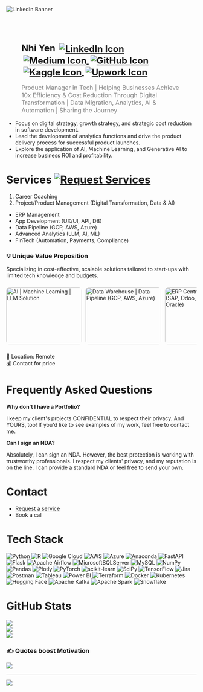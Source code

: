 ![LinkedIn Banner](https://media.licdn.com/dms/image/v2/D5616AQEP4nKohp-D6g/profile-displaybackgroundimage-shrink_350_1400/profile-displaybackgroundimage-shrink_350_1400/0/1724307959502?e=1733961600&v=beta&t=NzLs88OL2YA_424tsJOfS3f-uAC7SyJ8og-HKeMB418)

<!-- Profile Header (Name and Titles) -->
<div style="margin-top: 80px; text-align: left; padding: 0 40px;">
  <h1 style="font-size: 24px; margin-bottom: 5px;">
    Nhi Yen
    <!-- Badge Icons (Only Icons, No Names) -->
    <a href="https://www.linkedin.com/in/yennhi95zz/">
      <img src="https://img.shields.io/static/v1?label=&message=LinkedIn&color=0A66C2&logo=linkedin&logoColor=white" alt="LinkedIn Icon" style="vertical-align: middle; margin-left: 5px;">
    </a>
    <a href="https://medium.com/@yennhi95zz">
      <img src="https://img.shields.io/static/v1?label=&message=Medium&color=12100E&logo=medium&logoColor=white" alt="Medium Icon" style="vertical-align: middle; margin-left: 5px;">
    </a>
    <a href="https://github.com/yennhi95zz/yennhi95zz">
      <img src="https://img.shields.io/static/v1?label=&message=GitHub&color=181717&logo=github&logoColor=white" alt="GitHub Icon" style="vertical-align: middle; margin-left: 5px;">
    </a>
    <a href="https://www.kaggle.com/nhiyen">
      <img src="https://img.shields.io/static/v1?label=&message=Kaggle&color=20BEFF&logo=kaggle&logoColor=white" alt="Kaggle Icon" style="vertical-align: middle; margin-left: 5px;">
    </a>
    <a href="https://www.upwork.com/freelancers/~018cb35a4fd005fbff">
      <img src="https://img.shields.io/static/v1?label=&message=Upwork&color=6FDA44&logo=upwork&logoColor=white" alt="Upwork Icon" style="vertical-align: middle; margin-left: 5px;">
    </a>
  </h1>
  <p style="font-size: 16px; color: gray;">Product Manager in Tech | Helping Businesses Achieve 10x Efficiency & Cost Reduction Through Digital Transformation | Data Migration, Analytics, AI & Automation | Sharing the Journey</p>
</div>

- Focus on digital strategy, growth strategy, and strategic cost reduction in software development.
- Lead the development of analytics functions and drive the product delivery process for successful product launches.
- Explore the application of AI, Machine Learning, and Generative AI to increase business ROI and profitability.

# Services  [![Request Services](https://img.shields.io/badge/Request%20Services-007bff?style=flat-square&logo=appveyor&logoColor=white)](https://forms.gle/aYosns49wa8MgVKj6)

1. Career Coaching
2. Project/Product Management (Digital Transformation, Data & AI)
  - ERP Management
  - App Development (UX/UI, API, DB)
  - Data Pipeline (GCP, AWS, Azure)
  - Advanced Analytics (LLM, AI, ML)
  - FinTech (Automation, Payments, Compliance)

### 💡 Unique Value Proposition  
Specializing in cost-effective, scalable solutions tailored to start-ups with limited tech knowledge and budgets.


<div style="display: flex; overflow-x: auto; gap: 10px; padding: 10px 0;">
    <img src="https://media.licdn.com/dms/image/v2/D5633AQFDX_mKGMQtmQ/productpage-image_1128_635/productpage-image_1128_635/0/1725761416228?e=1728784800&v=beta&t=tSpmqeVtod9satKsJa-4K7mIEoWIj73uRagYAZbqW6I" alt="AI | Machine Learning | LLM Solution" style="width: 200px; height: 150px; border-radius: 8px;">
    <img src="https://media.licdn.com/dms/image/v2/D5633AQGXbSjEmNprAA/productpage-image_1128_635/productpage-image_1128_635/0/1725761532360?e=1728784800&v=beta&t=ZhU4UUAAoHdnq2S20N7QWyyjlL4Z6Kpdce4CRWufImY" alt="Data Warehouse | Data Pipeline (GCP, AWS, Azure)" style="width: 200px; height: 150px; border-radius: 8px;">    
    <img src="https://media.licdn.com/dms/image/v2/D5633AQH42Qbm5jR2Qg/productpage-image_1128_635/productpage-image_1128_635/0/1725761657287?e=1728784800&v=beta&t=HpaAGJu1KUtOEnHosCkoCSdE9Sct_81fKYXuXpIh66g" alt="ERP Centralized System (SAP, Odoo, Dynamic 365, Oracle)" style="width: 200px; height: 150px; border-radius: 8px;">    
    <img src="https://media.licdn.com/dms/image/v2/D5633AQGqeYsOQMy0Jg/productpage-image_1128_635/productpage-image_1128_635/0/1725762051204?e=1728784800&v=beta&t=TSGf5Wp_c4N39yn3MN9EmKbfOUSuj4YRLVLMtmkUbLQ" alt="Fintech (Blockchain | Crypto | Online Banking | Digital Payments" style="width: 200px; height: 150px; border-radius: 8px;">
</div>


📍 Location: Remote  
💰 Contact for price



# Frequently Asked Questions
**Why don't I have a Portfolio?**

I keep my client's projects CONFIDENTIAL to respect their privacy. And YOURS, too! If you'd like to see examples of my work, feel free to contact me.

**Can I sign an NDA?**

Absolutely, I can sign an NDA. However, the best protection is working with trustworthy professionals. I respect my clients' privacy, and my reputation is on the line. I can provide a standard NDA or feel free to send your own.

# Contact
- [Request a service](https://forms.gle/aYosns49wa8MgVKj6)
- Book a call

# Tech Stack

![Python](https://img.shields.io/badge/python-3670A0?style=plastic&logo=python&logoColor=ffdd54) 
![R](https://img.shields.io/badge/r-%23276DC3.svg?style=plastic&logo=r&logoColor=white) 
![Google Cloud](https://img.shields.io/badge/Google%20Cloud-%234285F4.svg?style=plastic&logo=google-cloud&logoColor=white) 
![AWS](https://img.shields.io/badge/AWS-%23FF9900.svg?style=plastic&logo=amazon-aws&logoColor=white) 
![Azure](https://img.shields.io/badge/azure-%230072C6.svg?style=plastic&logo=azure-devops&logoColor=white) 
![Anaconda](https://img.shields.io/badge/Anaconda-%2344A833.svg?style=plastic&logo=anaconda&logoColor=white) 
![FastAPI](https://img.shields.io/badge/FastAPI-005571?style=plastic&logo=fastapi) 
![Flask](https://img.shields.io/badge/flask-%23000.svg?style=plastic&logo=flask&logoColor=white) 
![Apache Airflow](https://img.shields.io/badge/Apache%20Airflow-017CEE?style=plastic&logo=Apache%20Airflow&logoColor=white) 
![MicrosoftSQLServer](https://img.shields.io/badge/Microsoft%20SQL%20Sever-CC2927?style=plastic&logo=microsoft%20sql%20server&logoColor=white) 
![MySQL](https://img.shields.io/badge/mysql-%2300f.svg?style=plastic&logo=mysql&logoColor=white) 
![NumPy](https://img.shields.io/badge/numpy-%23013243.svg?style=plastic&logo=numpy&logoColor=white) 
![Pandas](https://img.shields.io/badge/pandas-%23150458.svg?style=plastic&logo=pandas&logoColor=white) 
![Plotly](https://img.shields.io/badge/Plotly-%233F4F75.svg?style=plastic&logo=plotly&logoColor=white) 
![PyTorch](https://img.shields.io/badge/PyTorch-%23EE4C2C.svg?style=plastic&logo=PyTorch&logoColor=white) 
![scikit-learn](https://img.shields.io/badge/scikit--learn-%23F7931E.svg?style=plastic&logo=scikit-learn&logoColor=white) 
![SciPy](https://img.shields.io/badge/SciPy-%230C55A5.svg?style=plastic&logo=scipy&logoColor=%white) 
![TensorFlow](https://img.shields.io/badge/TensorFlow-%23FF6F00.svg?style=plastic&logo=TensorFlow&logoColor=white) 
![Jira](https://img.shields.io/badge/jira-%230A0FFF.svg?style=plastic&logo=jira&logoColor=white) 
![Postman](https://img.shields.io/badge/Postman-FF6C37?style=plastic&logo=postman&logoColor=white)
![Tableau](https://img.shields.io/badge/Tableau-E97627?style=plastic&logo=Tableau&logoColor=white)
![Power BI](https://img.shields.io/badge/Power%20BI-F2C811?style=plastic&logo=Power%20BI&logoColor=white)
![Terraform](https://img.shields.io/badge/Terraform-623CE4?style=plastic&logo=Terraform&logoColor=white)
![Docker](https://img.shields.io/badge/Docker-2496ED?style=plastic&logo=docker&logoColor=white)
![Kubernetes](https://img.shields.io/badge/Kubernetes-326CE5?style=plastic&logo=kubernetes&logoColor=white)
![Hugging Face](https://img.shields.io/badge/Hugging%20Face-FFAE39?style=plastic&logo=huggingface&logoColor=black)
![Apache Kafka](https://img.shields.io/badge/Apache%20Kafka-231F20?style=plastic&logo=apachekafka&logoColor=white)
![Apache Spark](https://img.shields.io/badge/Apache%20Spark-E25A1C?style=plastic&logo=apachespark&logoColor=white)
![Snowflake](https://img.shields.io/badge/Snowflake-29B5E8?style=plastic&logo=snowflake&logoColor=white)


# GitHub Stats
![](https://github-readme-stats.vercel.app/api?username=yennhi95zz&theme=dark&hide_border=false&include_all_commits=true&count_private=true)<br/>
![](https://github-readme-streak-stats.herokuapp.com/?user=yennhi95zz&theme=dark&hide_border=false)<br/>
![](https://github-readme-stats.vercel.app/api/top-langs/?username=yennhi95zz&theme=dark&hide_border=false&include_all_commits=true&count_private=true&layout=compact)

### ✍️ Quotes boost Motivation
![](https://quotes-github-readme.vercel.app/api?type=horizontal&theme=radical)

---
[![](https://visitcount.itsvg.in/api?id=yennhi95zz&icon=0&color=0)](https://visitcount.itsvg.in)

<!-- Proudly created with GPRM ( https://gprm.itsvg.in ) -->
